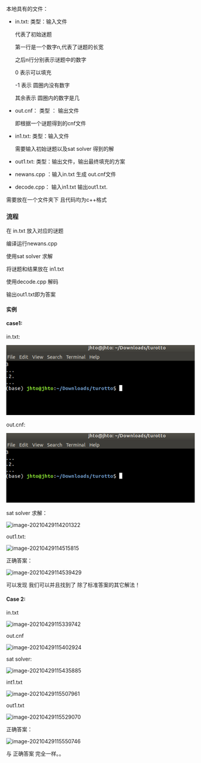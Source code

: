 本地具有的文件：

* in.txt: 类型：输入文件

  代表了初始迷题

  第一行是一个数字n,代表了谜题的长宽

  之后n行分别表示谜题中的数字

  0 表示可以填充

  -1 表示 圆圈内没有数字

  其余表示 圆圈内的数字是几

* out.cnf： 类型 ： 输出文件

  即根据一个谜题得到的cnf文件

* in1.txt: 类型：输入文件

  需要输入初始谜题以及sat solver 得到的解

* out1.txt: 类型：输出文件，输出最终填充的方案

* newans.cpp ：输入in.txt 生成 out.cnf文件
* decode.cpp： 输入in1.txt 输出out1.txt.

需要放在一个文件夹下 且代码均为c++格式

### 流程

在 in.txt 放入对应的谜题

编译运行newans.cpp

使用sat solver 求解

将谜题和结果放在 in1.txt

使用decode.cpp 解码

输出out1.txt即为答案



#### 实例

#### case1: 

in.txt:

![image-20210429113912749](https://github.com/Ardcy/Kurotto/blob/main/kurotto.assets/image-20210426231029708.png)



out.cnf:

 ![image-20210429113937378](./kurotto.assets/image-20210426231029708.png)

sat solver 求解：

![image-20210429114201322](./kurotto.assets/image-20210429114201322.png)



out1.txt:

![image-20210429114515815](./kurotto.assets/image-20210429114515815.png)

正确答案：

![image-20210429114539429](./kurotto.assets/image-20210429114539429.png)

可以发现 我们可以并且找到了 除了标准答案的其它解法！









#### Case 2:



in.txt

![image-20210429115339742](/home/jhto/.config/Typora/typora-user-images/image-20210429115339742.png)

out.cnf

![image-20210429115402924](/home/jhto/.config/Typora/typora-user-images/image-20210429115402924.png)

sat solver:

![image-20210429115435885](/home/jhto/.config/Typora/typora-user-images/image-20210429115435885.png)



int1.txt

![image-20210429115507961](/home/jhto/.config/Typora/typora-user-images/image-20210429115507961.png)

out1.txt

![image-20210429115529070](/home/jhto/.config/Typora/typora-user-images/image-20210429115529070.png)

正确答案：

![image-20210429115550746](/home/jhto/.config/Typora/typora-user-images/image-20210429115550746.png)

与 正确答案 完全一样。。
